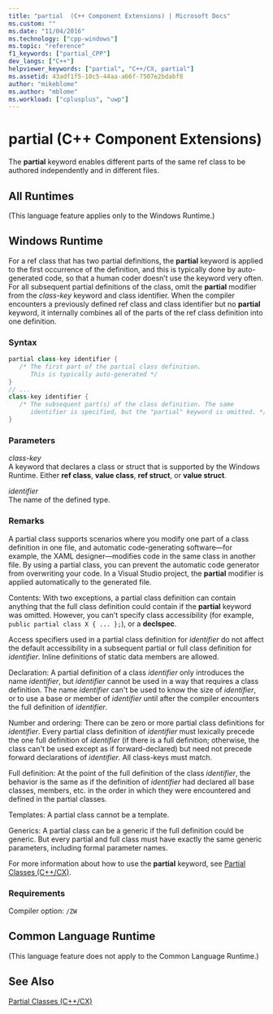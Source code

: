 ```yaml
---
title: "partial  (C++ Component Extensions) | Microsoft Docs"
ms.custom: ""
ms.date: "11/04/2016"
ms.technology: ["cpp-windows"]
ms.topic: "reference"
f1_keywords: ["partial_CPP"]
dev_langs: ["C++"]
helpviewer_keywords: ["partial", "C++/CX, partial"]
ms.assetid: 43adf1f5-10c5-44aa-a66f-7507e2bdabf8
author: "mikeblome"
ms.author: "mblome"
ms.workload: ["cplusplus", "uwp"]
---
```

# partial  (C++ Component Extensions)

The **partial** keyword enables different parts of the same ref class to be authored independently and in different files.

## All Runtimes

(This language feature applies only to the Windows Runtime.)

## Windows Runtime

For a ref class that has two partial definitions, the **partial** keyword is applied to the first occurrence of the definition, and this is typically done by auto-generated code, so that a human coder doesn’t use the keyword very often. For all subsequent partial definitions of the class, omit the **partial** modifier from the *class-key* keyword and class identifier. When the compiler encounters a previously defined ref class and class identifier but no **partial** keyword, it internally combines all of the parts of the ref class definition into one definition.

### Syntax

```cpp
partial class-key identifier {
   /* The first part of the partial class definition. 
      This is typically auto-generated */
}
// ...
class-key identifier {
   /* The subsequent part(s) of the class definition. The same 
      identifier is specified, but the "partial" keyword is omitted. */
}
```

### Parameters

*class-key*  
A keyword that declares a class or struct that is supported by the Windows Runtime. Either **ref class**, **value class**, **ref struct**, or **value struct**.

*identifier*  
The name of the defined type.

### Remarks

A partial class supports scenarios where you modify one part of a class definition in one file, and automatic code-generating software—for example, the XAML designer—modifies code in the same class in another file. By using a partial class, you can prevent the automatic code generator from overwriting your code. In a Visual Studio project, the **partial** modifier is applied automatically to the generated file.

Contents: With two exceptions, a partial class definition can contain anything that the full class definition could contain if the **partial** keyword was omitted. However, you can't specify class accessibility (for example, `public partial class X { ... };`),  or a **declspec**.

Access specifiers used in a partial class definition for *identifier* do not affect the default accessibility in a subsequent partial or full class definition for *identifier*. Inline definitions of static data members are allowed.

Declaration: A partial definition of a class *identifier* only introduces the name *identifier*, but *identifier* cannot be used in a way that requires a class definition. The name *identifier* can't be used to know the size of *identifier*, or to use a base or member of *identifier* until after the compiler encounters the full definition of *identifier*.

Number and ordering: There can be zero or more partial class definitions for *identifier*. Every partial class definition of *identifier* must lexically precede the one full definition of *identifier* (if there is a full definition; otherwise, the class can't be used except as if forward-declared) but need not precede forward declarations of *identifier*. All class-keys must match.

Full definition: At the point of the full definition of the class *identifier*, the behavior is the same as if the definition of *identifier* had declared all base classes, members, etc. in the order in which they were encountered and defined in the partial classes.

Templates: A partial class cannot be a template.

Generics: A partial class can be a generic if the full definition could be generic. But every partial and full class must have exactly the same generic parameters, including formal parameter names.

For more information about how to use the **partial** keyword, see [Partial Classes (C++/CX)](http://go.microsoft.com/fwlink/p/?LinkId=249023).

### Requirements

Compiler option: `/ZW`

## Common Language Runtime

(This language feature does not apply to the Common Language Runtime.)

## See Also

[Partial Classes (C++/CX)](http://go.microsoft.com/fwlink/p/?LinkId=249023)